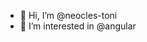 - 👋 Hi, I’m @neocles-toni
- 👀 I’m interested in @angular

<!---
neocles-toni/neocles-toni is a ✨ special ✨ repository because its `README.md` (this file) appears on your GitHub profile.
You can click the Preview link to take a look at your changes.
--->
